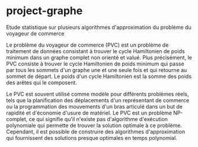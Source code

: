 # project-graphe
Etude statistique sur plusieurs algorithmes d'approximation du problème du voyageur de commerce

  Le problème du voyageur de commerce (PVC) est un problème de traitement de données consistant à trouver le cycle Hamiltonien de poids minimum dans un graphe complet non orienté et valué. Plus précisément, le PVC consiste à trouver le cycle Hamiltonien de poids minimum qui passe par tous les sommets d'un graphe une et une seule fois et qui retourne au sommet de départ. Le poids d'un cycle Hamiltonien est la somme des poids des arêtes qui le composent.

  Le PVC est souvent utilisé comme modèle pour différents problèmes réels, tels que la planification des déplacements d'un représentant de commerce ou la programmation des mouvements d'un bras articulé dans un but de rapidité et d'économie d'usure de matériel. Le PVC est un problème NP-complet, ce qui signifie qu'il n'existe pas d'algorithme d'exécution polynomiale qui permette de trouver la solution optimale à ce problème. Cependant, il est possible de construire des algorithmes d'approximation qui fournissent des solutions presque optimales en temps polynomial.

